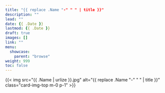 ```yaml
---
title: "{{ replace .Name "-" " " | title }}"
description: ""
lead: ""
date: {{ .Date }}
lastmod: {{ .Date }}
draft: true
images: []
link: ""
menu: 
  showcase:
    parent: "browse"
weight: 999
toc: false
---
```


<div class="card my-3">
  {{< img src="{{ .Name | urlize }}.jpg" alt="{{ replace .Name "-" " " | title }}" class="card-img-top m-0 p-1" >}}
</div>
